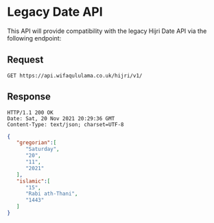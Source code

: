 # Legacy Date API

This API will provide compatibility with the legacy Hijri Date API via the following endpoint:

## Request 

```http
GET https://api.wifaqululama.co.uk/hijri/v1/
```

## Response
```http
HTTP/1.1 200 OK
Date: Sat, 20 Nov 2021 20:29:36 GMT
Content-Type: text/json; charset=UTF-8
```
```json
{
   "gregorian":[
      "Saturday",
      "20",
      "11",
      "2021"
   ],
   "islamic":[
      "15",
      "Rabi ath-Thani",
      "1443"
   ]
}
```

